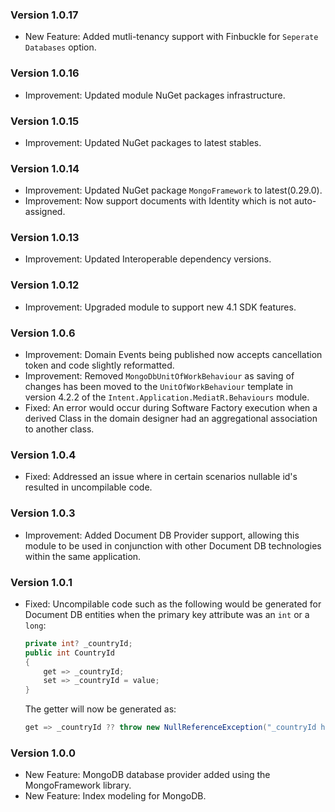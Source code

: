### Version 1.0.17

- New Feature: Added mutli-tenancy support with Finbuckle for `Seperate Databases` option.

### Version 1.0.16

- Improvement: Updated module NuGet packages infrastructure.

### Version 1.0.15

- Improvement: Updated NuGet packages to latest stables.

### Version 1.0.14

- Improvement: Updated NuGet package `MongoFramework` to latest(0.29.0).
- Improvement: Now support documents with Identity which is not auto-assigned.

### Version 1.0.13

- Improvement: Updated Interoperable dependency versions.

### Version 1.0.12

- Improvement: Upgraded module to support new 4.1 SDK features.

### Version 1.0.6

- Improvement: Domain Events being published now accepts cancellation token and code slightly reformatted.
- Improvement: Removed `MongoDbUnitOfWorkBehaviour` as saving of changes has been moved to the `UnitOfWorkBehaviour` template in version 4.2.2 of the `Intent.Application.MediatR.Behaviours` module.
- Fixed: An error would occur during Software Factory execution when a derived Class in the domain designer had an aggregational association to another class.

### Version 1.0.4

- Fixed: Addressed an issue where in certain scenarios nullable id's resulted in uncompilable code.

### Version 1.0.3

- Improvement: Added Document DB Provider support, allowing this module to be used in conjunction with other Document DB technologies within the same application.

### Version 1.0.1

- Fixed: Uncompilable code such as the following would be generated for Document DB entities when the primary key attribute was an `int` or a `long`:

  ```csharp
  private int? _countryId;
  public int CountryId
  {
      get => _countryId;
      set => _countryId = value;
  }
  ```

  The getter will now be generated as:

  ```csharp
  get => _countryId ?? throw new NullReferenceException("_countryId has not been set");
  ```

### Version 1.0.0

- New Feature: MongoDB database provider added using the MongoFramework library.
- New Feature: Index modeling for MongoDB.
